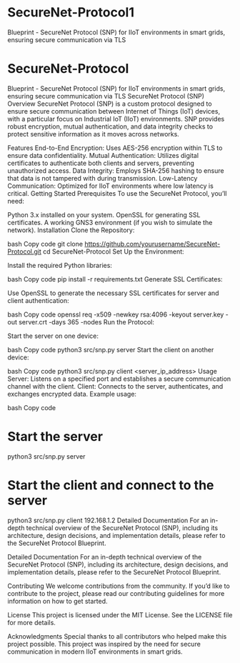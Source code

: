 # SecureNet-Protocol1
Blueprint - SecureNet Protocol (SNP) for IIoT environments in smart grids, ensuring secure communication via TLS
# SecureNet-Protocol
Blueprint - SecureNet Protocol (SNP) for IIoT environments in smart grids, ensuring secure communication via TLS
SecureNet Protocol (SNP)
Overview
SecureNet Protocol (SNP) is a custom protocol designed to ensure secure communication between Internet of Things (IoT) devices, with a particular focus on Industrial IoT (IIoT) environments. SNP provides robust encryption, mutual authentication, and data integrity checks to protect sensitive information as it moves across networks.

Features
End-to-End Encryption: Uses AES-256 encryption within TLS to ensure data confidentiality.
Mutual Authentication: Utilizes digital certificates to authenticate both clients and servers, preventing unauthorized access.
Data Integrity: Employs SHA-256 hashing to ensure that data is not tampered with during transmission.
Low-Latency Communication: Optimized for IIoT environments where low latency is critical.
Getting Started
Prerequisites
To use the SecureNet Protocol, you’ll need:

Python 3.x installed on your system.
OpenSSL for generating SSL certificates.
A working GNS3 environment (if you wish to simulate the network).
Installation
Clone the Repository:

bash
Copy code
git clone https://github.com/yourusername/SecureNet-Protocol.git
cd SecureNet-Protocol
Set Up the Environment:

Install the required Python libraries:

bash
Copy code
pip install -r requirements.txt
Generate SSL Certificates:

Use OpenSSL to generate the necessary SSL certificates for server and client authentication:

bash
Copy code
openssl req -x509 -newkey rsa:4096 -keyout server.key -out server.crt -days 365 -nodes
Run the Protocol:

Start the server on one device:

bash
Copy code
python3 src/snp.py server
Start the client on another device:

bash
Copy code
python3 src/snp.py client <server_ip_address>
Usage
Server: Listens on a specified port and establishes a secure communication channel with the client.
Client: Connects to the server, authenticates, and exchanges encrypted data.
Example usage:

bash
Copy code
# Start the server
python3 src/snp.py server

# Start the client and connect to the server
python3 src/snp.py client 192.168.1.2
Detailed Documentation
For an in-depth technical overview of the SecureNet Protocol (SNP), including its architecture, design decisions, and implementation details, please refer to the SecureNet Protocol Blueprint.

Detailed Documentation
For an in-depth technical overview of the SecureNet Protocol (SNP), including its architecture, design decisions, and implementation details, please refer to the SecureNet Protocol Blueprint.

Contributing
We welcome contributions from the community. If you’d like to contribute to the project, please read our contributing guidelines for more information on how to get started.

License
This project is licensed under the MIT License. See the LICENSE file for more details.

Acknowledgments
Special thanks to all contributors who helped make this project possible.
This project was inspired by the need for secure communication in modern IIoT environments in smart grids.
